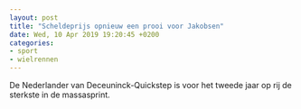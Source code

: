 ```yaml
---
layout: post
title: "Scheldeprijs opnieuw een prooi voor Jakobsen"
date: Wed, 10 Apr 2019 19:20:45 +0200
categories: 
- sport 
- wielrennen 
---
```


De Nederlander van Deceuninck-Quickstep is voor het tweede jaar op rij de sterkste in de massasprint.
